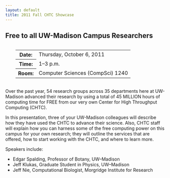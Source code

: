 ```yaml
---
layout: default
title: 2011 Fall CHTC Showcase
---
```


<h2>Free to all UW-Madison Campus Researchers</h2>

<table border="0" cellpadding="0" cellspacing="0" style="margin: 2em;">
  <tr><th>Date:</th><td>Thursday, October 6, 2011</td></tr>
  <tr><th>Time:</th><td>1&ndash;3 p.m.</td></tr>
  <tr><th>Room:</th><td>Computer Sciences (CompSci) 1240</td></tr>
</table>

<p>
  Over the past year, 54 research groups across 35 departments here at
  UW-Madison advanced their research by using a total of 45 MILLION hours of
  computing time for FREE from our very own Center for High Throughput Computing
  (CHTC).
</p>

<p>
  In this presentation, three of your UW-Madison colleagues will describe how
  they have used the CHTC to advance their science. Also, CHTC staff will
  explain how you can harness some of the free computing power on this campus
  for your own research; they will outline the services that are offered, how to
  start working with the CHTC, and where to learn more.
</p>

<p>
  Speakers include:
</p>

<ul>
  <li>Edgar Spalding, Professor of Botany, UW&ndash;Madison</li>
  <li>Jeff Klukas, Graduate Student in Physics, UW&ndash;Madison</li>
  <li>Jeff Nie, Computational Biologist, Morgridge Institute for Research</li>
</ul>
